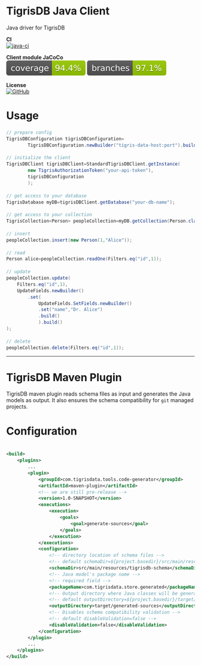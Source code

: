 # TigrisDB Java Client

Java driver for TigrisDB

__CI__  
[![java-ci](https://github.com/tigrisdata/tigrisdb-client-java/actions/workflows/java-ci.yml/badge.svg?branch=main)](https://github.com/tigrisdata/tigrisdb-client-java/actions/workflows/java-ci.yml)

__Client module JaCoCo__  
[![coverage](.github/badges/jacoco.svg)](https://github.com/tigrisdata/tigrisdb-client-java/blob/main/.github/workflows/java-ci.yml) [![branches coverage](.github/badges/branches.svg)](https://github.com/tigrisdata/tigrisdb-client-java/blob/main/.github/workflows/java-ci.yml)

__License__  
[![GitHub](https://img.shields.io/github/license/tigrisdata/tigrisdb-client-java)](https://github.com/tigrisdata/tigrisdb-client-java/blob/main/LICENSE)
# Usage

```java
// prepare config
TigrisDBConfiguration tigrisDBConfiguration=
        TigrisDBConfiguration.newBuilder("tigris-data-host:port").build();

// initialize the client
TigrisDBClient tigrisDBClient=StandardTigrisDBClient.getInstance(
        new TigrisAuthorizationToken("your-api-token"),
        tigrisDBConfiguration
        );

// get access to your database
TigrisDatabase myDB=tigrisDBClient.getDatabase("your-db-name");

// get access to your collection
TigrisCollection<Person> peopleCollection=myDB.getCollection(Person.class);

// insert
peopleCollection.insert(new Person(1,"Alice"));

// read
Person alice=peopleCollection.readOne(Filters.eq("id",1));

// update
peopleCollection.update(
    Filters.eq("id",1),
    UpdateFields.newBuilder()
        .set(
            UpdateFields.SetFields.newBuilder()
            .set("name","Dr. Alice")
            .build()
            ).build()
);

// delete
peopleCollection.delete(Filters.eq("id",1));
```

----

# TigrisDB Maven Plugin

TigrisDB maven plugin reads schema files as input and generates the Java models
as output. It also ensures the schema compatibility for `git` managed projects.

# Configuration

```xml

<build>
    <plugins>
        ...
        <plugin>
            <groupId>com.tigrisdata.tools.code-generator</groupId>
            <artifactId>maven-plugin</artifactId>
            <!-- we are still pre-release -->
            <version>1.0-SNAPSHOT</version>
            <executions>
                <execution>
                    <goals>
                        <goal>generate-sources</goal>
                    </goals>
                </execution>
            </executions>
            <configuration>
                <!-- directory location of schema files -->
                <!-- default schemaDir=${project.basedir}/src/main/resources/tigrisdb-schema-->
                <schemaDir>src/main/resources/tigrisdb-schema</schemaDir>
                <!-- Java model's package name -->
                <!-- required field -->
                <packageName>com.tigrisdata.store.generated</packageName>
                <!-- Output directory where Java classes will be generated -->
                <!-- default outputDirectory=${project.basedir}/target/generated-sources -->
                <outputDirectory>target/generated-sources</outputDirectory>
                <!-- Disables schema compatibility validation -->
                <!-- default disableValidation=false -->
                <disableValidation>false</disableValidation>
            </configuration>
        </plugin>
        ...
    </plugins>
</build>
```
